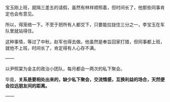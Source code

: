 宝玉刚上班，就隔三差五的请假，虽然有林祥顺照着，但时间长了，他那些同事肯定也会有意见。

所以，得笼络一下。不至于把所有人都交下，只要能拉拢住三分之一，李宝玉在车队里就站得住。

这种事情，等过了中秋，赵军也得去做。他虽然是奉旨回家打猎，但同事都上班，就他不上班，时间长了，肯定得有人心存不满。

——

以尹照棠为金主的政治小团队，每月都会一两次的私下聚会。

毕竟，**关系是要相处出来的，缺少私下聚会，交流情感，互换利益的场合，天然便会拉远朋友间的距离。**

——
